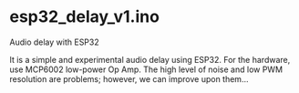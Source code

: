 # esp32_delay_v1.ino
Audio delay with ESP32

It is a simple and experimental audio delay using ESP32. For the hardware, use MCP6002 low-power Op Amp.
The high level of noise and low PWM resolution are problems; however, we can improve upon them...


